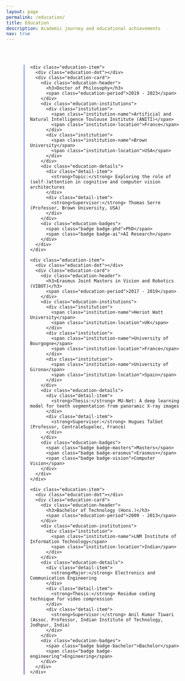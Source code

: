 ```yaml
---
layout: page
permalink: /education/
title: Education
description: Academic journey and educational achievements
nav: true
---
```


<div class="education-container">
  <div class="education-timeline">
    
    <div class="education-item">
      <div class="education-dot"></div>
      <div class="education-card">
        <div class="education-header">
          <h3>Doctor of Philosophy</h3>
          <span class="education-period">2019 - 2023</span>
        </div>
        <div class="education-institutions">
          <div class="institution">
            <span class="institution-name">Artificial and Natural Intelligence Toulouse Institute (ANITI)</span>
            <span class="institution-location">France</span>
          </div>
          <div class="institution">
            <span class="institution-name">Brown University</span>
            <span class="institution-location">USA</span>
          </div>
        </div>
        <div class="education-details">
          <div class="detail-item">
            <strong>Topic:</strong> Exploring the role of (self-)attention in cognitive and computer vision architectures
          </div>
          <div class="detail-item">
            <strong>Supervisor:</strong> Thomas Serre (Professor, Brown University, USA)
          </div>
        </div>
        <div class="education-badges">
          <span class="badge badge-phd">PhD</span>
          <span class="badge badge-ai">AI Research</span>
        </div>
      </div>
    </div>

    <div class="education-item">
      <div class="education-dot"></div>
      <div class="education-card">
        <div class="education-header">
          <h3>Erasmus Joint Masters in Vision and Robotics (VIBOT)</h3>
          <span class="education-period">2017 - 2019</span>
        </div>
        <div class="education-institutions">
          <div class="institution">
            <span class="institution-name">Heriot Watt University</span>
            <span class="institution-location">UK</span>
          </div>
          <div class="institution">
            <span class="institution-name">University of Bourgogne</span>
            <span class="institution-location">France</span>
          </div>
          <div class="institution">
            <span class="institution-name">University of Girona</span>
            <span class="institution-location">Spain</span>
          </div>
        </div>
        <div class="education-details">
          <div class="detail-item">
            <strong>Thesis:</strong> MU-Net: A deep learning model for teeth segmentation from panoramic X-ray images
          </div>
          <div class="detail-item">
            <strong>Supervisor:</strong> Hugues Talbot (Professor, CentraleSupelec, France)
          </div>
        </div>
        <div class="education-badges">
          <span class="badge badge-masters">Masters</span>
          <span class="badge badge-erasmus">Erasmus+</span>
          <span class="badge badge-vision">Computer Vision</span>
        </div>
      </div>
    </div>

    <div class="education-item">
      <div class="education-dot"></div>
      <div class="education-card">
        <div class="education-header">
          <h3>Bachelor of Technology (Hons.)</h3>
          <span class="education-period">2009 - 2013</span>
        </div>
        <div class="education-institutions">
          <div class="institution">
            <span class="institution-name">LNM Institute of Information Technology</span>
            <span class="institution-location">India</span>
          </div>
        </div>
        <div class="education-details">
          <div class="detail-item">
            <strong>Major:</strong> Electronics and Communication Engineering
          </div>
          <div class="detail-item">
            <strong>Thesis:</strong> Residue coding technique for video compression
          </div>
          <div class="detail-item">
            <strong>Supervisor:</strong> Anil Kumar Tiwari (Assoc. Professor, Indian Institute of Technology, Jodhpur, India)
          </div>
        </div>
        <div class="education-badges">
          <span class="badge badge-bachelor">Bachelor</span>
          <span class="badge badge-engineering">Engineering</span>
        </div>
      </div>
    </div>

  </div>
</div>

<style>
  .education-container {
    max-width: 900px;
    margin: 0 auto;
    padding: 2rem;
    font-family: -apple-system, BlinkMacSystemFont, 'Segoe UI', Roboto, Oxygen, Ubuntu, Cantarell, sans-serif;
  }

  .education-timeline {
    position: relative;
    padding-left: 2rem;
  }

  .education-timeline::before {
    content: '';
    position: absolute;
    left: 15px;
    top: 0;
    bottom: 0;
    width: 2px;
    background: linear-gradient(180deg, #667eea 0%, #764ba2 100%);
  }

  html[data-theme='dark'] .education-timeline::before {
    background: linear-gradient(180deg, var(--global-theme-color) 0%, #764ba2 100%);
  }

  .education-item {
    position: relative;
    margin-bottom: 2.5rem;
  }

  .education-item:last-child {
    margin-bottom: 0;
  }

  .education-dot {
    position: absolute;
    left: -27px;
    top: 1rem;
    width: 14px;
    height: 14px;
    background: linear-gradient(135deg, #667eea 0%, #764ba2 100%);
    border: 3px solid white;
    border-radius: 50%;
    box-shadow: 0 2px 8px rgba(102, 126, 234, 0.3);
    z-index: 2;
  }

  html[data-theme='dark'] .education-dot {
    background: linear-gradient(135deg, var(--global-theme-color) 0%, #764ba2 100%);
    border: 3px solid var(--global-card-bg-color);
  }

  .education-card {
    background: linear-gradient(135deg, #ffffff 0%, #f8f9fa 100%);
    border: 1px solid #e9ecef;
    border-radius: 16px;
    padding: 2rem;
    box-shadow: 0 4px 20px rgba(0, 0, 0, 0.08);
    transition: all 0.3s cubic-bezier(0.4, 0, 0.2, 1);
    position: relative;
    overflow: hidden;
  }

  html[data-theme='dark'] .education-card {
    background: linear-gradient(135deg, var(--global-card-bg-color) 0%, #2a2a2a 100%);
    border: 1px solid #333;
    box-shadow: 0 4px 20px rgba(0, 0, 0, 0.3);
  }

  .education-card::before {
    content: '';
    position: absolute;
    top: 0;
    left: 0;
    right: 0;
    height: 4px;
    background: linear-gradient(90deg, #667eea 0%, #764ba2 100%);
  }

  .education-card:hover {
    transform: translateY(-4px);
    box-shadow: 0 8px 30px rgba(102, 126, 234, 0.15);
  }

  html[data-theme='dark'] .education-card:hover {
    box-shadow: 0 8px 30px rgba(0, 0, 0, 0.4);
  }

  .education-header {
    display: flex;
    justify-content: space-between;
    align-items: flex-start;
    margin-bottom: 1.5rem;
    flex-wrap: wrap;
    gap: 1rem;
  }

  .education-header h3 {
    margin: 0;
    color: #2c3e50;
    font-size: 1.4rem;
    font-weight: 600;
    line-height: 1.3;
    flex: 1;
    min-width: 250px;
  }

  html[data-theme='dark'] .education-header h3 {
    color: var(--global-text-color);
  }

  .education-period {
    background: linear-gradient(135deg, #667eea 0%, #764ba2 100%);
    color: white;
    padding: 0.5rem 1rem;
    border-radius: 20px;
    font-size: 0.9rem;
    font-weight: 500;
    white-space: nowrap;
  }

  html[data-theme='dark'] .education-period {
    background: linear-gradient(135deg, var(--global-theme-color) 0%, #764ba2 100%);
  }

  .education-institutions {
    margin-bottom: 1.5rem;
  }

  .institution {
    display: flex;
    justify-content: space-between;
    align-items: center;
    padding: 0.5rem 0;
    border-bottom: 1px solid #f0f0f0;
  }

  html[data-theme='dark'] .institution {
    border-bottom: 1px solid #444;
  }

  .institution:last-child {
    border-bottom: none;
  }

  .institution-name {
    font-weight: 500;
    color: #495057;
  }

  html[data-theme='dark'] .institution-name {
    color: var(--global-text-color);
  }

  .institution-location {
    color: #6c757d;
    font-size: 0.9rem;
    background: #f8f9fa;
    padding: 0.25rem 0.75rem;
    border-radius: 12px;
  }

  html[data-theme='dark'] .institution-location {
    color: #aaa;
    background: #333;
  }

  .education-details {
    margin-bottom: 1.5rem;
  }

  .detail-item {
    margin-bottom: 0.75rem;
    color: #495057;
    line-height: 1.5;
  }

  html[data-theme='dark'] .detail-item {
    color: var(--global-text-color);
  }

  .detail-item:last-child {
    margin-bottom: 0;
  }

  .detail-item strong {
    color: #2c3e50;
  }

  html[data-theme='dark'] .detail-item strong {
    color: var(--global-text-color);
  }

  .education-badges {
    display: flex;
    flex-wrap: wrap;
    gap: 0.5rem;
  }

  .badge {
    padding: 0.25rem 0.75rem;
    border-radius: 12px;
    font-size: 0.8rem;
    font-weight: 500;
    text-transform: uppercase;
    letter-spacing: 0.5px;
  }

  .badge-phd {
    background: linear-gradient(135deg, #e74c3c 0%, #c0392b 100%);
    color: white;
  }

  .badge-masters {
    background: linear-gradient(135deg, #3498db 0%, #2980b9 100%);
    color: white;
  }

  .badge-bachelor {
    background: linear-gradient(135deg, #f39c12 0%, #e67e22 100%);
    color: white;
  }

  .badge-ai {
    background: linear-gradient(135deg, #9b59b6 0%, #8e44ad 100%);
    color: white;
  }

  .badge-erasmus {
    background: linear-gradient(135deg, #16a085 0%, #138d75 100%);
    color: white;
  }

  .badge-vision {
    background: linear-gradient(135deg, #27ae60 0%, #229954 100%);
    color: white;
  }

  .badge-engineering {
    background: linear-gradient(135deg, #34495e 0%, #2c3e50 100%);
    color: white;
  }

  @media (max-width: 768px) {
    .education-container {
      padding: 1rem;
    }

    .education-timeline {
      padding-left: 1.5rem;
    }

    .education-timeline::before {
      left: 10px;
    }

    .education-dot {
      left: -22px;
    }

    .education-card {
      padding: 1.5rem;
    }

    .education-header {
      flex-direction: column;
      align-items: stretch;
    }

    .education-header h3 {
      font-size: 1.2rem;
      min-width: auto;
    }

    .institution {
      flex-direction: column;
      align-items: flex-start;
      gap: 0.5rem;
    }
  }
</style>

